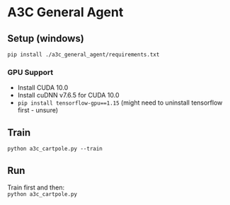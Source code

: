 # A3C General Agent

## Setup (windows)

`pip install ./a3c_general_agent/requirements.txt`

### GPU Support

- Install CUDA 10.0
- Install cuDNN v7.6.5 for CUDA 10.0
- `pip install tensorflow-gpu==1.15` (might need to uninstall tensorflow first - unsure)

## Train
`python a3c_cartpole.py --train`

## Run
Train first and then:  
`python a3c_cartpole.py`
